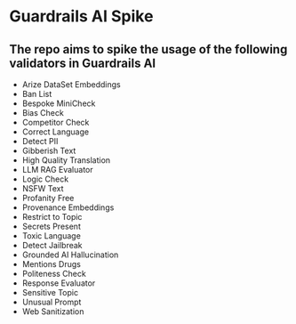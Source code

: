 # Guardrails AI Spike

## The repo aims to spike the usage of the following validators in Guardrails AI
- Arize DataSet Embeddings
- Ban List
- Bespoke MiniCheck
- Bias Check
- Competitor Check
- Correct Language
- Detect PII
- Gibberish Text
- High Quality Translation
- LLM RAG Evaluator
- Logic Check
- NSFW Text
- Profanity Free
- Provenance Embeddings
- Restrict to Topic
- Secrets Present
- Toxic Language
- Detect Jailbreak
- Grounded AI Hallucination
- Mentions Drugs
- Politeness Check
- Response Evaluator
- Sensitive Topic
- Unusual Prompt
- Web Sanitization